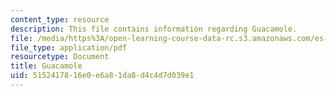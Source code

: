 ```yaml
---
content_type: resource
description: This file contains information regarding Guacamole.
file: /media/https%3A/open-learning-course-data-rc.s3.amazonaws.com/es-287-kitchen-chemistry-spring-2009/5152417816e0e6a81da8d4c4d7d039e1_MITES_287S09_read01.pdf
file_type: application/pdf
resourcetype: Document
title: Guacamole
uid: 51524178-16e0-e6a8-1da8-d4c4d7d039e1
---
```

